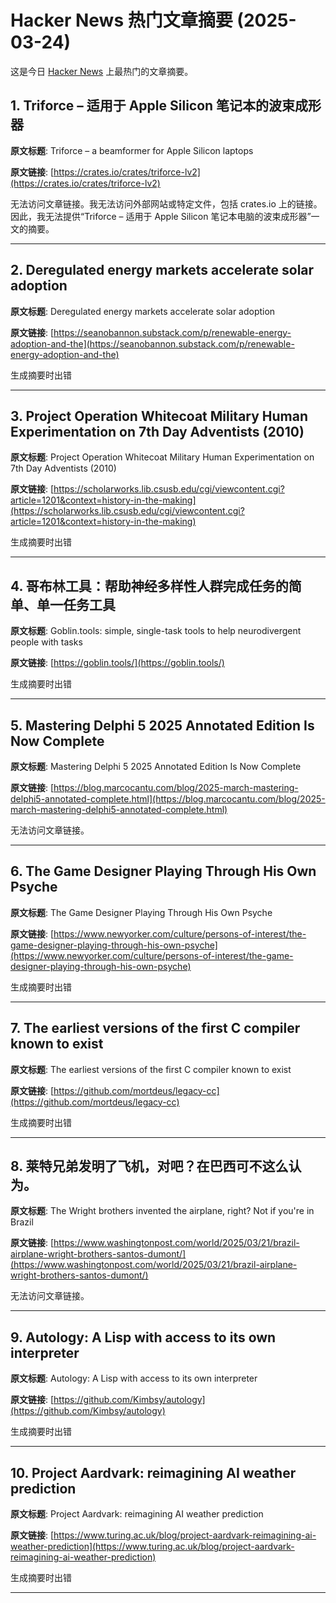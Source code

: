 # Hacker News 热门文章摘要 (2025-03-24)

这是今日 [Hacker News](https://news.ycombinator.com/) 上最热门的文章摘要。

## 1. Triforce – 适用于 Apple Silicon 笔记本的波束成形器

**原文标题**: Triforce – a beamformer for Apple Silicon laptops

**原文链接**: [https://crates.io/crates/triforce-lv2](https://crates.io/crates/triforce-lv2)

无法访问文章链接。我无法访问外部网站或特定文件，包括 crates.io 上的链接。因此，我无法提供“Triforce – 适用于 Apple Silicon 笔记本电脑的波束成形器”一文的摘要。

---

## 2. Deregulated energy markets accelerate solar adoption

**原文标题**: Deregulated energy markets accelerate solar adoption

**原文链接**: [https://seanobannon.substack.com/p/renewable-energy-adoption-and-the](https://seanobannon.substack.com/p/renewable-energy-adoption-and-the)

生成摘要时出错

---

## 3. Project Operation Whitecoat Military Human Experimentation on 7th Day Adventists (2010)

**原文标题**: Project Operation Whitecoat Military Human Experimentation on 7th Day Adventists (2010)

**原文链接**: [https://scholarworks.lib.csusb.edu/cgi/viewcontent.cgi?article=1201&context=history-in-the-making](https://scholarworks.lib.csusb.edu/cgi/viewcontent.cgi?article=1201&context=history-in-the-making)

生成摘要时出错

---

## 4. 哥布林工具：帮助神经多样性人群完成任务的简单、单一任务工具

**原文标题**: Goblin.tools: simple, single-task tools to help neurodivergent people with tasks

**原文链接**: [https://goblin.tools/](https://goblin.tools/)

生成摘要时出错

---

## 5. Mastering Delphi 5 2025 Annotated Edition Is Now Complete

**原文标题**: Mastering Delphi 5 2025 Annotated Edition Is Now Complete

**原文链接**: [https://blog.marcocantu.com/blog/2025-march-mastering-delphi5-annotated-complete.html](https://blog.marcocantu.com/blog/2025-march-mastering-delphi5-annotated-complete.html)

无法访问文章链接。


---

## 6. The Game Designer Playing Through His Own Psyche

**原文标题**: The Game Designer Playing Through His Own Psyche

**原文链接**: [https://www.newyorker.com/culture/persons-of-interest/the-game-designer-playing-through-his-own-psyche](https://www.newyorker.com/culture/persons-of-interest/the-game-designer-playing-through-his-own-psyche)

生成摘要时出错

---

## 7. The earliest versions of the first C compiler known to exist

**原文标题**: The earliest versions of the first C compiler known to exist

**原文链接**: [https://github.com/mortdeus/legacy-cc](https://github.com/mortdeus/legacy-cc)

生成摘要时出错

---

## 8. 莱特兄弟发明了飞机，对吧？在巴西可不这么认为。

**原文标题**: The Wright brothers invented the airplane, right? Not if you're in Brazil

**原文链接**: [https://www.washingtonpost.com/world/2025/03/21/brazil-airplane-wright-brothers-santos-dumont/](https://www.washingtonpost.com/world/2025/03/21/brazil-airplane-wright-brothers-santos-dumont/)

无法访问文章链接。


---

## 9. Autology: A Lisp with access to its own interpreter

**原文标题**: Autology: A Lisp with access to its own interpreter

**原文链接**: [https://github.com/Kimbsy/autology](https://github.com/Kimbsy/autology)

生成摘要时出错

---

## 10. Project Aardvark: reimagining AI weather prediction

**原文标题**: Project Aardvark: reimagining AI weather prediction

**原文链接**: [https://www.turing.ac.uk/blog/project-aardvark-reimagining-ai-weather-prediction](https://www.turing.ac.uk/blog/project-aardvark-reimagining-ai-weather-prediction)

生成摘要时出错

---

